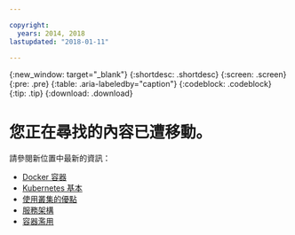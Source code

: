 ```yaml
---

copyright:
  years: 2014, 2018
lastupdated: "2018-01-11"

---
```


{:new_window: target="_blank"}
{:shortdesc: .shortdesc}
{:screen: .screen}
{:pre: .pre}
{:table: .aria-labeledby="caption"}
{:codeblock: .codeblock}
{:tip: .tip}
{:download: .download}


# 您正在尋找的內容已遭移動。

請參閱新位置中最新的資訊：
 - [Docker 容器](cs_tech.html#docker_containers)
 - [Kubernetes 基本](cs_tech.html#kubernetes_basics)
 - [使用叢集的優點](cs_why.html#benefits)
 - [服務架構](cs_tech.html#architecture)
 - [容器濫用](cs_why.html#terms)
